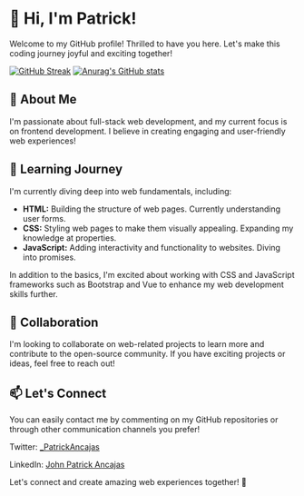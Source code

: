 # 👋 Hi, I'm Patrick!

Welcome to my GitHub profile! Thrilled to have you here. Let's make this coding journey joyful and exciting together!

[![GitHub Streak](https://streak-stats.demolab.com?user=JohnPatrickAncajas&theme=holi-theme&exclude_days=Tue&card_width=380)](https://git.io/streak-stats)
[![Anurag's GitHub stats](https://github-readme-stats.vercel.app/api?username=JohnPatrickAncajas&show_icons=true&theme=holi&card_width=380)](https://github.com/anuraghazra/github-readme-stats)

## 👀 About Me

I'm passionate about full-stack web development, and my current focus is on frontend development. I believe in creating engaging and user-friendly web experiences!

## 🌱 Learning Journey

I'm currently diving deep into web fundamentals, including:

- **HTML:** Building the structure of web pages. Currently understanding user forms.
- **CSS:** Styling web pages to make them visually appealing. Expanding my knowledge at properties.
- **JavaScript:** Adding interactivity and functionality to websites. Diving into promises.

In addition to the basics, I'm excited about working with CSS and JavaScript frameworks such as Bootstrap and Vue to enhance my web development skills further.

## 💞️ Collaboration

I'm looking to collaborate on web-related projects to learn more and contribute to the open-source community. If you have exciting projects or ideas, feel free to reach out!

## 📫 Let's Connect

You can easily contact me by commenting on my GitHub repositories or through other communication channels you prefer!

Twitter: [_PatrickAncajas](https://twitter.com/_PatrickAncajas)

LinkedIn: [John Patrick Ancajas](https://www.linkedin.com/in/john-patrick-ancajas-2b808828a/)

Let's connect and create amazing web experiences together! 🚀
